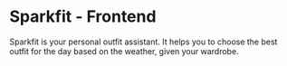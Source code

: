 # Sparkfit - Frontend

Sparkfit is your personal outfit assistant. It helps you to choose the best outfit for the day based on the weather, given your wardrobe.

